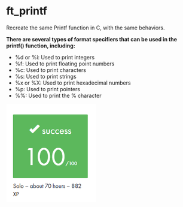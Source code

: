 # ft_printf
Recreate the same Printf function in C, with the same behaviors.

**There are several types of format specifiers that can be used in the printf() function, including:**

- %d or %i: Used to print integers
- %f: Used to print floating point numbers
- %c: Used to print characters
- %s: Used to print strings
- %x or %X: Used to print hexadecimal numbers
- %p: Used to print pointers
- %%: Used to print the % character

<img src="https://github.com/sagigbriela/ft_printf/blob/main/grade_printf.png?raw=true">
